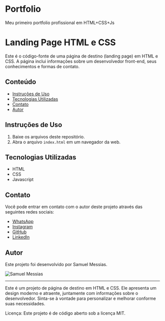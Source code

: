 # Portfolio
Meu primeiro portfolio profissional em HTML+CSS+Js
# Landing Page HTML e CSS

Este é o código-fonte de uma página de destino (landing page) em HTML e CSS. A página inclui informações sobre um desenvolvedor front-end, seus conhecimentos e formas de contato.

## Conteúdo

- [Instruções de Uso](#instruções-de-uso)
- [Tecnologias Utilizadas](#tecnologias-utilizadas)
- [Contato](#contato)
- [Autor](#autor)

## Instruções de Uso

1. Baixe os arquivos deste repositório.
2. Abra o arquivo `index.html` em um navegador da web.

## Tecnologias Utilizadas

- HTML
- CSS
- Javascript

## Contato

Você pode entrar em contato com o autor deste projeto através das seguintes redes sociais:

- [WhatsApp](https://api.whatsapp.com/send/?phone=%2B5531989095378&text&type=phone_number&app_absent=0)
- [Instagram](https://www.instagram.com/samuel.gomes7/)
- [GitHub](https://github.com/Pretaao)
- [LinkedIn](https://www.linkedin.com/in/samuel-messias-a35397231/)

## Autor

Este projeto foi desenvolvido por Samuel Messias.

![Samuel Messias](img/samuelPhoto.png)

---

Este é um projeto de página de destino em HTML e CSS. Ele apresenta um design moderno e atraente, juntamente com informações sobre o desenvolvedor. Sinta-se à vontade para personalizar e melhorar conforme suas necessidades.

Licença: Este projeto é de código aberto sob a licença MIT.

